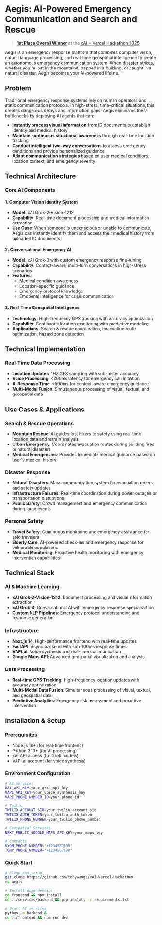 # Aegis: AI-Powered Emergency Communication and Search and Rescue

> [**1st Place Overall Winner**](https://community.vercel.com/t/xai-vercel-hackathon/18688) at the [xAI + Vercel Hackathon 2025](https://partiful.com/e/sa3etfyhGd50TSuWUktU)

Aegis is an emergency response platform that combines computer vision, natural language processing, and real-time geospatial intelligence to create an autonomous emergency communication system. When disaster strikes, whether you're lost in the mountains, trapped in a building, or caught in a natural disaster, Aegis becomes your AI-powered lifeline.

## Problem

Traditional emergency response systems rely on human operators and static communication protocols. In high-stress, time-critical situations, this creates dangerous delays and information gaps. Aegis eliminates these bottlenecks by deploying AI agents that can:

- **Instantly process visual information** from ID documents to establish identity and medical history
- **Maintain continuous situational awareness** through real-time location tracking
- **Conduct intelligent two-way conversations** to assess emergency conditions and provide personalized guidance
- **Adapt communication strategies** based on user medical conditions, location context, and emergency severity

## Technical Architecture

### Core AI Components

#### 1. **Computer Vision Identity System**
- **Model**: xAI Grok-2-Vision-1212
- **Capability**: Real-time document processing and medical information extraction
- **Use Case**: When someone is unconscious or unable to communicate, Aegis can instantly identify them and access their medical history from uploaded ID documents

#### 2. **Conversational Emergency AI**
- **Model**: xAI Grok-3 with custom emergency response fine-tuning
- **Capability**: Context-aware, multi-turn conversations in high-stress scenarios
- **Features**:
  - Medical condition awareness
  - Location-specific guidance
  - Emergency protocol knowledge
  - Emotional intelligence for crisis communication

#### 3. **Real-Time Geospatial Intelligence**
- **Technology**: High-frequency GPS tracking with accuracy optimization
- **Capability**: Continuous location monitoring with predictive modeling
- **Applications**: Search & rescue coordination, evacuation route optimization, hazard zone detection

## Technical Implementation

### Real-Time Data Processing

- **Location Updates**: 1Hz GPS sampling with sub-meter accuracy
- **Voice Processing**: <200ms latency for emergency call initiation
- **AI Response Time**: <500ms for context-aware emergency guidance
- **Multi-Modal Fusion**: Simultaneous processing of visual, textual, and geospatial data

## Use Cases & Applications

### Search & Rescue Operations
- **Mountain Rescue**: AI guides lost hikers to safety using real-time location data and terrain analysis
- **Urban Emergency**: Coordinates evacuation routes during building fires or natural disasters
- **Medical Emergencies**: Provides immediate medical guidance based on user's medical history

### Disaster Response
- **Natural Disasters**: Mass communication system for evacuation orders and safety updates
- **Infrastructure Failures**: Real-time coordination during power outages or transportation disruptions
- **Public Safety**: Crowd management and emergency communication during large events

### Personal Safety
- **Travel Safety**: Continuous monitoring and emergency assistance for solo travelers
- **Elderly Care**: AI-powered check-ins and emergency response for vulnerable populations
- **Medical Monitoring**: Proactive health monitoring with emergency intervention capabilities

## Technical Stack

### AI & Machine Learning
- **xAI Grok-2-Vision-1212**: Document processing and visual information extraction
- **xAI Grok-3**: Conversational AI with emergency response specialization
- **Custom NLP Pipelines**: Emergency protocol understanding and response generation

### Infrastructure
- **Next.js 14**: High-performance frontend with real-time updates
- **FastAPI**: Async backend with sub-100ms response times
- **VAPI.ai**: Voice synthesis and real-time communication
- **Google Maps API**: Advanced geospatial visualization and analysis

### Data Processing
- **Real-time GPS Tracking**: High-frequency location updates with accuracy optimization
- **Multi-Modal Data Fusion**: Simultaneous processing of visual, textual, and geospatial data
- **Predictive Analytics**: Emergency risk assessment and proactive intervention

## Installation & Setup

### Prerequisites
- Node.js 18+ (for real-time frontend)
- Python 3.10+ (for AI processing)
- xAI API access (for Grok models)
- VAPI.ai account (for voice synthesis)

### Environment Configuration

```bash
# AI Services
XAI_API_KEY=your_grok_api_key
VAPI_API_KEY=your_voice_synthesis_key
VAPI_PHONE_NUMBER_ID=your_phone_id

# Twilio
TWILIO_ACCOUNT_SID=your_twilio_account_sid
TWILIO_AUTH_TOKEN=your_twilio_auth_token
TWILIO_PHONE_NUMBER=your_twilio_phone_number

# Geospatial Services
NEXT_PUBLIC_GOOGLE_MAPS_API_KEY=your_maps_key

# Contacts
VYOM_PHONE_NUMBER="+1234567890"
TONY_PHONE_NUMBER="+1234567890"

```

### Quick Start

   ```bash
# Clone and setup
git clone https://github.com/tonywangs/xAI-Vercel-Hackathon
cd aegis

# Install dependencies
cd frontend && npm install
cd ../services/backend && pip install -r requirements.txt

# Start AI services
python -m backend &
cd ../frontend && npm run dev
```